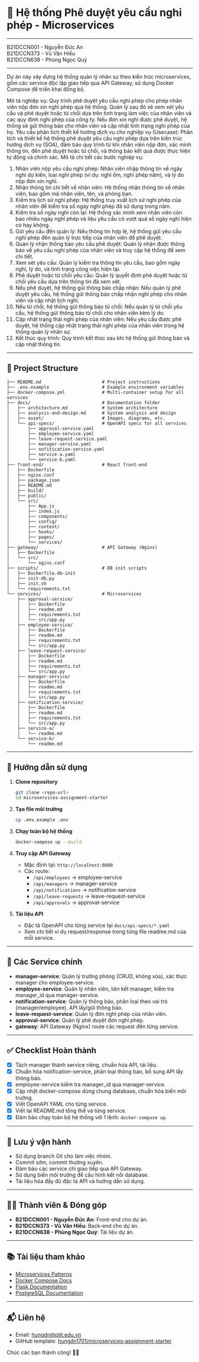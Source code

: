 # 🧩 Hệ thống Phê duyệt yêu cầu nghỉ phép - Microservices

---

B21DCCN001 - Nguyễn Đức An  
B21DCCN373 - Vũ Văn Hiếu  
B21DCCN638 - Phùng Ngọc Quý  

---

Dự án này xây dựng hệ thống quản lý nhân sự theo kiến trúc microservices, gồm các service độc lập giao tiếp qua API Gateway, sử dụng Docker Compose để triển khai đồng bộ.


Mô tả nghiệp vụ:
Quy trình phê duyệt yêu cầu nghỉ phép cho phép nhân viên nộp đơn xin nghỉ phép
qua hệ thống. Quản lý sau đó sẽ xem xét yêu cầu và phê duyệt hoặc từ chối dựa trên tình
trạng làm việc của nhân viên và các quy định nghỉ phép của công ty. Nếu đơn xin nghỉ
được phê duyệt, hệ thống sẽ gửi thông báo cho nhân viên và cập nhật tình trạng nghỉ phép
của họ.
Yêu cầu phân tích thiết kế hướng dịch vụ cho nghiệp vụ (Usecase):
Phân tích và thiết kế hệ thống phê duyệt yêu cầu nghỉ phép dựa trên kiến trúc hướng
dịch vụ (SOA), đảm bảo quy trình từ khi nhân viên nộp đơn, xác minh thông tin, đến phê
duyệt hoặc từ chối, và thông báo kết quả được thực hiện tự động và chính xác.
Mô tả chi tiết các bước nghiệp vụ:
1. Nhân viên nộp yêu cầu nghỉ phép: Nhân viên nhập thông tin về ngày nghỉ dự kiến,
loại nghỉ phép (ví dụ: nghỉ ốm, nghỉ phép năm), và lý do nộp đơn xin nghỉ.
2. Nhận thông tin chi tiết về nhân viên: Hệ thống nhận thông tin về nhân viên, bao
gồm mã nhân viên, tên, và phòng ban.
3. Kiểm tra lịch sử nghỉ phép: Hệ thống truy xuất lịch sử nghỉ phép của nhân viên để
kiểm tra số ngày nghỉ phép đã sử dụng trong năm.
4. Kiểm tra số ngày nghỉ còn lại: Hệ thống xác minh xem nhân viên còn bao nhiêu
ngày nghỉ phép và liệu yêu cầu có vượt quá số ngày nghỉ hiện có hay không.
5. Gửi yêu cầu đến quản lý: Nếu thông tin hợp lệ, hệ thống gửi yêu cầu nghỉ phép
đến quản lý trực tiếp của nhân viên để phê duyệt.
6. Quản lý nhận thông báo yêu cầu phê duyệt: Quản lý nhận được thông báo về yêu
cầu nghỉ phép của nhân viên và truy cập hệ thống để xem chi tiết.
7. Xem xét yêu cầu: Quản lý kiểm tra thông tin yêu cầu, bao gồm ngày nghỉ, lý do,
và tình trạng công việc hiện tại.
8. Phê duyệt hoặc từ chối yêu cầu: Quản lý quyết định phê duyệt hoặc từ chối yêu
cầu dựa trên thông tin đã xem xét.
9. Nếu phê duyệt, hệ thống gửi thông báo chấp nhận: Nếu quản lý phê duyệt yêu
cầu, hệ thống gửi thông báo chấp nhận nghỉ phép cho nhân viên và cập nhật lịch
nghỉ.
10. Nếu từ chối, hệ thống gửi thông báo từ chối: Nếu quản lý từ chối yêu cầu, hệ
thống gửi thông báo từ chối cho nhân viên kèm lý do.
11. Cập nhật trạng thái nghỉ phép của nhân viên: Nếu yêu cầu được phê duyệt, hệ
thống cập nhật trạng thái nghỉ phép của nhân viên trong hệ thống quản lý nhân sự.
12. Kết thúc quy trình: Quy trình kết thúc sau khi hệ thống gửi thông báo và cập nhật
thông tin.

---
## 📁 Project Structure

```
├── README.md                       # Project instructions
├── .env.example                    # Example environment variables
├── docker-compose.yml              # Multi-container setup for all services
├── docs/                           # Documentation folder
│   ├── architecture.md             # System architecture
│   ├── analysis-and-design.md      # System analysis and design
│   ├── asset/                      # Images, diagrams, etc.
│   └── api-specs/                  # OpenAPI specs for all services
│       ├── approval-service.yaml
│       ├── employee-service.yaml
│       ├── leave-request-service.yaml
│       ├── manager-service.yaml
│       ├── nofitication-service.yaml
│       ├── service-a.yaml
│       └── service-b.yaml
├── front-end/                      # React front-end
│   ├── Dockerfile
│   ├── nginx.conf
│   ├── package.json
│   ├── README.md
│   ├── build/
│   ├── public/
│   └── src/
│       ├── App.js
│       ├── index.js
│       ├── components/
│       ├── config/
│       ├── context/
│       ├── hooks/
│       ├── pages/
│       └── services/
├── gateway/                        # API Gateway (Nginx)
│   ├── Dockerfile
│   └── src/
│       └── nginx.conf
├── scripts/                        # DB init scripts
│   ├── Dockerfile.db-init
│   ├── init-db.py
│   ├── init.sh
│   └── requirements.txt
└── services/                       # Microservices
    ├── approval-service/
    │   ├── Dockerfile
    │   ├── readme.md
    │   ├── requirements.txt
    │   └── src/app.py
    ├── employee-service/
    │   ├── Dockerfile
    │   ├── readme.md
    │   ├── requirements.txt
    │   └── src/app.py
    ├── leave-request-service/
    │   ├── Dockerfile
    │   ├── readme.md
    │   ├── requirements.txt
    │   └── src/app.py
    ├── manager-service/
    │   ├── Dockerfile
    │   ├── readme.md
    │   ├── requirements.txt
    │   └── src/app.py
    ├── notification-service/
    │   ├── Dockerfile
    │   ├── readme.md
    │   ├── requirements.txt
    │   └── src/app.py
    ├── service-a/
    │   └── readme.md
    └── service-b/
        └── readme.md
```

---

## 🚀 Hướng dẫn sử dụng

1. **Clone repository**

   ```bash
   git clone <repo-url>
   cd microservices-assignment-starter
   ```

2. **Tạo file môi trường**

   ```bash
   cp .env.example .env
   ```

3. **Chạy toàn bộ hệ thống**

   ```bash
   docker-compose up --build
   ```

4. **Truy cập API Gateway**
   - Mặc định tại: `http://localhost:8000`
   - Các route:
     - `/api/employees` → employee-service
     - `/api/managers` → manager-service
     - `/api/notifications` → notification-service
     - `/api/leave-requests` → leave-request-service
     - `/api/approvals` → approval-service

5. **Tài liệu API**
   - Đặc tả OpenAPI cho từng service tại `docs/api-specs/*.yaml`
   - Xem chi tiết ví dụ request/response trong từng file readme.md của mỗi service.

---

## 🧩 Các Service chính

- **manager-service**: Quản lý trưởng phòng (CRUD, không xóa), xác thực manager cho employee-service.
- **employee-service**: Quản lý nhân viên, liên kết manager, kiểm tra manager_id qua manager-service.
- **notification-service**: Quản lý thông báo, phân loại theo vai trò (manager/employee), API lấy/gửi thông báo.
- **leave-request-service**: Quản lý đơn nghỉ phép của nhân viên.
- **approval-service**: Quản lý phê duyệt đơn nghỉ phép.
- **gateway**: API Gateway (Nginx) route các request đến từng service.

---

## ✅ Checklist Hoàn thành
- [x] Tách manager thành service riêng, chuẩn hóa API, tài liệu.
- [x] Chuẩn hóa notification-service, phân loại thông báo, bổ sung API lấy thông báo.
- [x] employee-service kiểm tra manager_id qua manager-service.
- [x] Cập nhật docker-compose dùng chung database, chuẩn hóa biến môi trường.
- [x] Viết OpenAPI YAML cho từng service.
- [x] Viết lại README.md tổng thể và từng service.
- [x] Đảm bảo chạy toàn bộ hệ thống với 1 lệnh: `docker-compose up`.

---

## 📌 Lưu ý vận hành
- Sử dụng branch Git cho làm việc nhóm.
- Commit sớm, commit thường xuyên.
- Đảm bảo các service chỉ giao tiếp qua API Gateway.
- Sử dụng biến môi trường để cấu hình kết nối database.
- Tài liệu hóa đầy đủ đặc tả API và hướng dẫn sử dụng.

---

## 👩‍💻 Thành viên & Đóng góp
- **B21DCCN001 - Nguyễn Đức An**: Front-end cho dự án.
- **B21DCCN373 - Vũ Văn Hiếu**: Back-end cho dự án.
- **B21DCCN638 - Phùng Ngọc Quý**: Tài liệu dự án.


---

## 📚 Tài liệu tham khảo
- [Microservices Patterns](https://microservices.io/patterns/index.html)
- [Docker Compose Docs](https://docs.docker.com/compose/)
- [Flask Documentation](https://flask.palletsprojects.com/)
- [PostgreSQL Documentation](https://www.postgresql.org/docs/)

---

## 📬 Liên hệ
- Email: [hungdn@ptit.edu.vn](mailto:hungdn@ptit.edu.vn)
- GitHub template: [hungdn1701/microservices-assignment-starter](https://github.com/hungdn1701/microservices-assignment-starter)

Chúc các bạn thành công! 💪🚀

